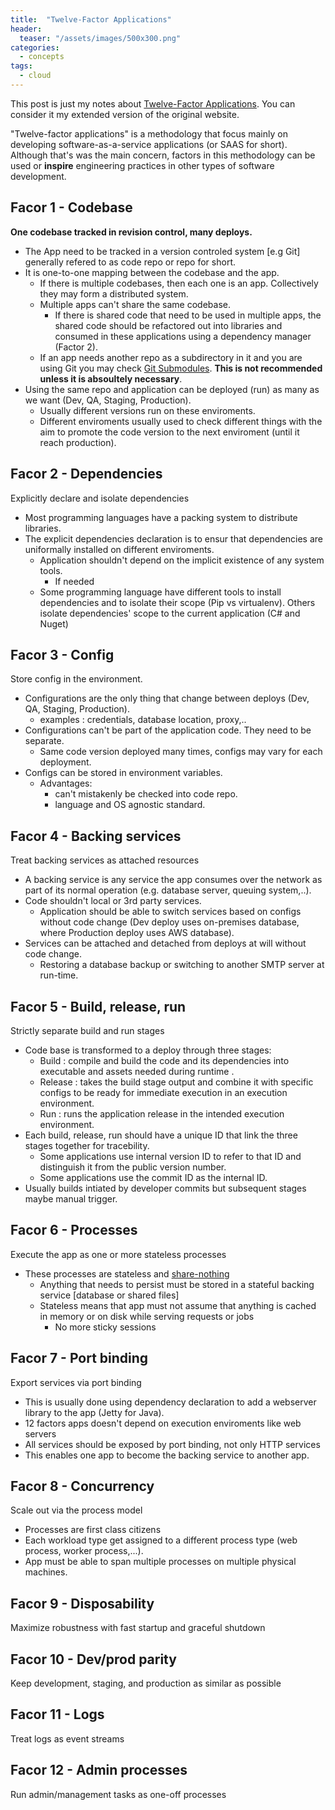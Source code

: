 ```yaml
---
title:  "Twelve-Factor Applications"
header:
  teaser: "/assets/images/500x300.png"
categories: 
  - concepts
tags:
  - cloud
---
```


This post is just my notes about [Twelve-Factor Applications](https://www.12factor.net/). You can consider it my extended version of the original website.

"Twelve-factor applications" is a methodology that focus mainly on developing software-as-a-service applications (or SAAS for short).  Although that's was the main concern, factors in this methodology can be used or **inspire** engineering practices in other types of software development.

## Facor 1 - Codebase
**One codebase tracked in revision control, many deploys.**
- The App need to be tracked in a version controled system [e.g Git] generally refered to as code repo or repo for short.
- It is one-to-one mapping between the codebase and the app.
  - If there is multiple codebases, then each one is an app. Collectively they may form a distributed system.
  - Multiple apps can't share the same codebase.
    - If there is shared code that need to be used in multiple apps, the shared code should be refactored out into libraries and consumed in these applications using a dependency manager (Factor 2).
  - If an app needs another repo as a subdirectory in it and you are using Git you may check [Git Submodules](https://git-scm.com/book/en/v2/Git-Tools-Submodules). **This is not recommended unless it is absoultely necessary**.
- Using the same repo and application can be deployed (run) as many as we want (Dev, QA, Staging, Production). 
  - Usually different versions run on these enviroments.
  - Different enviroments usually used to check different things with the aim to promote the code version to the next enviroment (until it reach production).

## Facor 2 - Dependencies
Explicitly declare and isolate dependencies
- Most programming languages have a packing system to distribute libraries.
- The explicit dependencies declaration is to ensur that dependencies are uniformally installed on different enviroments.
  - Application shouldn't depend on the implicit existence of any system tools.
    - If needed
  - Some programming language have different tools to install dependencies and to isolate their scope (Pip vs virtualenv). Others isolate dependencies' scope to the current application (C# and Nuget)

## Facor 3 - Config
Store config in the environment.
- Configurations are the only thing that change between deploys (Dev, QA, Staging, Production).
  - examples : credentials, database location, proxy,..
- Configurations can't be part of the application code. They need to be separate.
  - Same code version deployed many times, configs may vary for each deployment.
- Configs can be stored in environment variables.
  - Advantages: 
    - can't mistakenly be checked into code repo.
    - language and OS agnostic standard.

## Facor 4 - Backing services
Treat backing services as attached resources
- A backing service is any service the app consumes over the network as part of its normal operation (e.g. database server, queuing system,..).
- Code shouldn't local or 3rd party services.
  - Application should be able to switch services based on configs without code change (Dev deploy uses on-premises database, where Production deploy uses AWS database).
- Services can be attached and detached from deploys at will without code change.
  - Restoring a database backup or switching to another SMTP server at run-time.

## Facor 5 - Build, release, run
Strictly separate build and run stages
- Code base is transformed to a deploy through three stages:
  - Build : compile and build the code and its dependencies into executable and assets needed during runtime .
  - Release : takes the build stage output and combine it with specific configs to be ready for immediate execution in an execution environment.
  - Run : runs the application release in the intended execution environment.
- Each build, release, run should have a unique ID that link the three stages together for tracebility.
  - Some applications use internal version ID to refer to that ID and distinguish it from the public version number.
  - Some applications use the commit ID as the internal ID.
- Usually builds intiated by developer commits but subsequent stages maybe manual trigger.

## Facor 6 - Processes
Execute the app as one or more stateless processes
- These processes are stateless and [share-nothing](http://db.cs.berkeley.edu/papers/hpts85-nothing.pdf)
  - Anything that needs to persist must be stored in a stateful backing service [database or shared files]
  - Stateless means that app must not assume that anything is cached in memory or on disk while serving requests or jobs
    - No more sticky sessions

## Facor 7 - Port binding
Export services via port binding
- This is usually done using dependency declaration to add a webserver library to the app (Jetty for Java).
- 12 factors apps doesn't depend on execution enviroments like web servers
- All services should be exposed by port binding, not only HTTP services
- This enables one app to become the backing service to another app.

## Facor 8 - Concurrency
Scale out via the process model
- Processes are first class citizens
- Each workload type get assigned to a different process type (web process, worker process,...).
- App must be able to span multiple processes on multiple physical machines.

## Facor 9 - Disposability
Maximize robustness with fast startup and graceful shutdown

## Facor 10 - Dev/prod parity
Keep development, staging, and production as similar as possible

## Facor 11 - Logs
Treat logs as event streams

## Facor 12 - Admin processes
Run admin/management tasks as one-off processes

